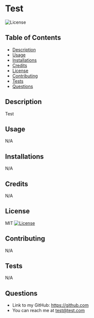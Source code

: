 
# Test
![License](https://img.shields.io/badge/License-MIT-orange.svg)

## Table of Contents
- [Description](#description)
- [Usage](#usage)
- [Installations](#installations)
- [Credits](#credits)
- [License](#license)
- [Contributing](#contributing)
- [Tests](#tests)
- [Questions](#questions)

## Description
Test

## Usage
N/A

## Installations
N/A

## Credits
N/A

## License
MIT [![License](https://img.shields.io/badge/License-MIT-yellow.svg)](https://opensource.org/licenses/MIT)

## Contributing
N/A

## Tests
N/A

## Questions
- Link to my GitHub: https://github.com
- You can reach me at test@test.com
